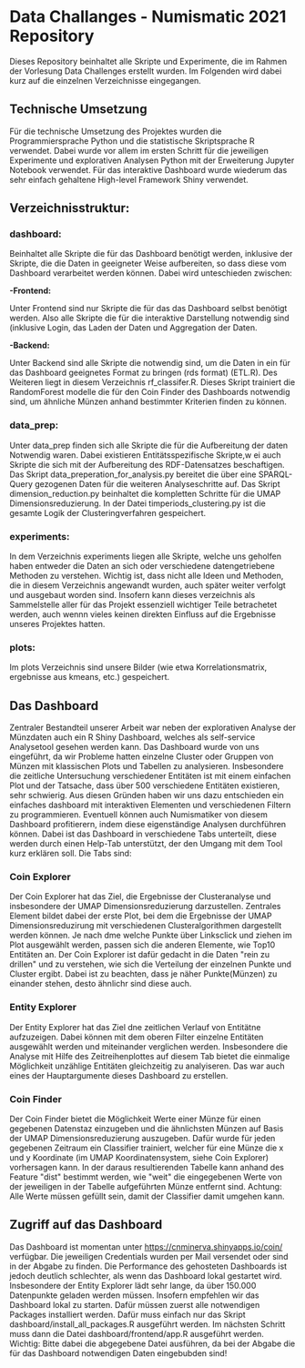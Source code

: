 # Data Challanges - Numismatic 2021 Repository
Dieses Repository beinhaltet alle Skripte und Experimente, die im Rahmen der Vorlesung Data Challenges erstellt wurden. Im Folgenden wird dabei kurz auf die einzelnen Verzeichnisse eingegangen.

## Technische Umsetzung
Für die technische Umsetzung des Projektes wurden die Programmiersprache Python und die statistische Skriptsprache R verwendet. Dabei wurde vor allem im ersten Schritt für die jeweiligen Experimente und explorativen Analysen Python mit der Erweiterung Jupyter Notebook verwendet. Für das interaktive Dashboard wurde wiederum das sehr einfach gehaltene High-level Framework Shiny verwendet. 

## Verzeichnisstruktur:

### dashboard:
Beinhaltet alle Skripte die für das Dashboard benötigt werden, inklusive der Skripte, die die Daten in geeigneter Weise aufbereiten, so dass diese vom Dashboard verarbeitet werden können. Dabei wird unteschieden zwischen:

**-Frontend:**

Unter Frontend sind nur Skripte die für das das Dashboard selbst benötigt werden. Also alle Skripte die für die interaktive Darstellung notwendig sind (inklusive Login, das Laden der Daten und Aggregation der Daten.

**-Backend:**

Unter Backend sind alle Skripte die notwendig sind, um die Daten in ein für das Dashboard geeignetes Format zu bringen (rds format) (ETL.R). Des Weiteren liegt in diesem Verzeichnis rf_classifer.R. Dieses Skript trainiert die RandomForest modelle die für den Coin Finder des Dashboards notwendig sind, um ähnliche Münzen anhand bestimmter Kriterien finden zu können.
### data_prep:
Unter data_prep finden sich alle Skripte die für die Aufbereitung der daten Notwendig waren. Dabei existieren Entitätsspezifische Skripte,w ei auch Skripte die sich mit der Aufbereitung des RDF-Datensatzes beschaftigen. Das Skript data_preperation_for_analysis.py bereitet die über eine SPARQL-Query gezogenen Daten für die weiteren Analyseschritte auf. Das Skript dimension_reduction.py beinhaltet die kompletten Schritte für die UMAP Dimensionsreduzierung. In der Datei timperiods_clustering.py ist die gesamte Logik der Clusteringverfahren gespeichert.
### experiments:
In dem Verzeichnis experiments liegen alle Skripte, welche uns geholfen haben entweder die Daten an sich oder verschiedene datengetriebene Methoden zu verstehen. Wichtig ist, dass nicht alle Ideen und Methoden, die in diesem Verzeichnis angewandt wurden, auch später weiter verfolgt und ausgebaut worden sind. Insofern kann dieses verzeichnis als Sammelstelle aller für das Projekt essenziell wichtiger Teile betrachetet werden, auch wennn vieles keinen direkten Einfluss auf die Ergebnisse unseres Projektes hatten.
### plots:
Im plots Verzeichnis sind unsere Bilder (wie etwa Korrelationsmatrix, ergebnisse aus kmeans, etc.) gespeichert.

## Das Dashboard
Zentraler Bestandteil unserer Arbeit war neben der explorativen Analyse der Münzdaten auch ein R Shiny Dashboard, welches als self-service Analysetool gesehen werden kann. Das Dashboard wurde von uns eingeführt, da wir Probleme hatten einzelne Cluster oder Gruppen von Münzen mit klassischen Plots und Tabellen zu analysieren. Insbesondere die zeitliche Untersuchung verschiedener Entitäten ist mit einem einfachen Plot und der Tatsache, dass über 500 verschiedene Entitäten existieren, sehr schwierig. Aus diesen Gründen haben wir uns dazu entschieden ein einfaches dashboard mit interaktiven Elementen und verschiedenen Filtern zu programmieren. Eventuell können auch Numismatiker von diesem Dashboard profitierern, indem diese eigenständige Analysen durchführen können. Dabei ist das Dashboard in verschiedene Tabs unterteilt, diese werden durch einen Help-Tab unterstützt, der  den Umgang mit dem Tool kurz erklären soll. Die Tabs sind:
### Coin Explorer
Der Coin Explorer hat das Ziel, die Ergebnisse der Clusteranalyse und insbesondere der UMAP Dimensionsreduzierung darzustellen. Zentrales Element bildet dabei der erste Plot, bei dem die Ergebnisse der UMAP Dimensionsreduzirung mit verschiedenen Clusteralgorithmen dargestellt werden können. Je nach dme welche Punkte über Linksclick und ziehen im Plot ausgewählt werden, passen sich die anderen Elemente, wie Top10 Entitäten an. Der Coin Explorer ist dafür gedacht in die Daten "rein zu drillen" und zu verstehen, wie sich die Verteilung der einzelnen Punkte und Cluster ergibt. Dabei ist zu beachten, dass je näher Punkte(Münzen) zu einander stehen, desto ähnlichr sind diese auch.
### Entity Explorer
Der Entity Explorer hat das Ziel dne zeitlichen Verlauf von Entitätne aufzuzeigen. Dabei können mit dem oberen Filter einzelne Entitäten ausgewählt werden und miteinander verglichen werden. Insbesondere die Analyse mit Hilfe des Zeitreihenplottes auf diesem Tab bietet die einmalige Möglichkeit unzählige Entitäten gleichzeitig zu analyiseren. Das war auch eines der Hauptargumente dieses Dashboard zu erstellen.
### Coin Finder
Der Coin Finder bietet die Möglichkeit Werte einer Münze für einen gegebenen Datenstaz einzugeben und die ähnlichsten Münzen auf Basis der UMAP Dimensionsreduzierung auszugeben. Dafür wurde für jeden gegebenen Zeitraum ein Classifier trainiert, welcher für eine Münze die x und y Koordinate (im UMAP Koordinatensystem, siehe Coin Explorer) vorhersagen kann. In der daraus resultierenden Tabelle kann anhand des Feature "dist" bestimmt werden, wie "weit" die eingegebenen Werte von der jeweiligen in der Tabelle aufgeführten Münze entfernt sind. Achtung: Alle Werte müssen gefüllt sein, damit der Classifier damit umgehen kann.
## Zugriff auf das Dashboard
Das Dashboard ist momentan unter https://cnminerva.shinyapps.io/coin/ verfügbar. Die jeweiligen Credentials wurden per Mail versendet oder sind in der Abgabe zu finden.
Die Performance des gehosteten Dashboards ist jedoch deutlich schlechter, als wenn das Dashboard lokal gestartet wird. Insbesondere der Entity Explorer lädt sehr lange, da über 150.000 Datenpunkte geladen werden müssen. Insofern empfehlen wir das Dashboard lokal zu starten. Dafür müssen zuerst alle notwendigen Packages installiert werden. Dafür muss einfach nur das Skript dashboard/install_all_packages.R ausgeführt werden. Im nächsten Schritt muss dann die Datei dashboard/frontend/app.R ausgeführt werden. Wichtig: Bitte dabei die abgegebene Datei ausführen, da bei der Abgabe die für das Dashboard notwendigen Daten eingebubden sind!



